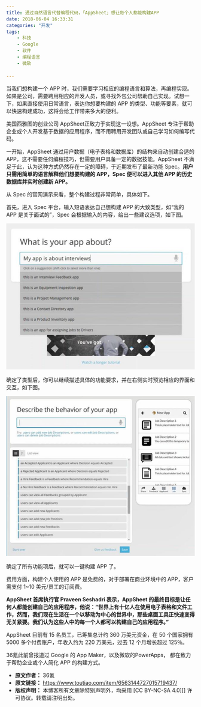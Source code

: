 ```yaml
---
title: 通过自然语言代替编程代码，「AppSheet」想让每个人都能构建APP
date: 2018-06-04 16:33:31
categories: "开发"
tags:
	- 科技
	- Google
	- 软件
	- 编程语言
	- 微软

---
```


当我们想构建一个 APP 时，我们需要学习相应的编程语言和算法，再编程实现。如果是公司，需要聘用相应的开发人员，或寻找外包公司帮助自己实现。试想一下，如果直接使用日常语言，表达你想要构建的 APP 的类型、功能等要素，就可以快速构建成功，这将会给工作带来多大的便利。

美国西雅图的创业公司 AppSheet正致力于实现这一设想。AppSheet 专注于帮助企业或个人开发基于数据的应用程序，而不用聘用开发团队或自己学习如何编写代码。

一开始，AppSheet 通过用户数据（电子表格和数据库）的结构来自动创建合适的 APP，这不需要任何编程技巧，但需要用户具备一定的数据技能。AppSheet 不满足于此，认为这种方式仍然存在一定的障碍，于近期发布了最新功能 Spec。**用户只需用简单的语言解释他们想要构建的 APP，Spec 便可以进入其他 APP 的历史数据库并实时创建新 APP。**

从 Spec 的官网演示来看，整个构建过程非常简单，具体如下。

首先，进入 Spec 平台，输入短语表达自己想构建 APP 的大致类型，如“我的 APP 是关于面试的”，Spec 会根据输入的内容，给出一些建议选项，如下图。

![通过自然语言代替编程代码，「AppSheet」想让每个人都能构建APP][AppSheet_APP]

确定了类型后，你可以继续描述具体的功能要求，并在右侧实时预览相应的界面和交互，如下图。

![通过自然语言代替编程代码，「AppSheet」想让每个人都能构建APP][AppSheet_APP 1]

确定了所有功能项后，就可以一键构建 APP 了。

费用方面，构建个人使用的 APP 是免费的，对于部署在商业环境中的 APP，客户需支付 1~10 美元/员工的订阅费。

**AppSheet 首席执行官 Praveen Seshadri 表示，AppSheet 的最终目标是让任何人都能创建自己的应用程序，他说：“世界上有十亿人在使用电子表格和文件工作，然而，我们现在生活在一个以移动为中心的世界中，那些桌面工具正快速变得无关紧要。我们认为这些人中的每一个人都可以构建自己的应用程序。”**

AppSheet 目前有 15 名员工，已筹集总计约 360 万美元资金，在 50 个国家拥有 5000 多个付费账户，年收入约为 220 万美元，过去 12 个月增长超过 125％。

36氪此前曾报道过 Google 的 App Maker，以及微软的PowerApps， 都在致力于帮助企业或个人简化 APP 的构建方式。


[AppSheet_APP]: static/resources/crawler/BE6V-ZJ6B-I7VU.jpg
[AppSheet_APP 1]: static/resources/crawler/EUII-2AJY-MREI.jpg
 *  **原文作者：** 36氪
 *  **原文链接：** https://www.toutiao.com/item/6563144727015719437/
 *  **版权声明：** 本博客所有文章除特别声明外，均采用 [CC BY-NC-SA 4.0][] 许可协议。转载请注明出处。
